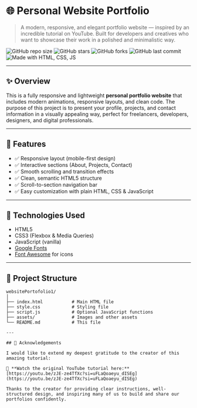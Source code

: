 # 🌐 Personal Website Portfolio

> A modern, responsive, and elegant portfolio website — inspired by an incredible tutorial on YouTube. Built for developers and creatives who want to showcase their work in a polished and minimalistic way.

![GitHub repo size](https://img.shields.io/github/repo-size/excelyno/websitePortofolio1)
![GitHub stars](https://img.shields.io/github/stars/excelyno/websitePortofolio1)
![GitHub forks](https://img.shields.io/github/forks/excelyno/websitePortofolio1)
![GitHub last commit](https://img.shields.io/github/last-commit/excelyno/websitePortofolio1)
![Made with HTML, CSS, JS](https://img.shields.io/badge/Made%20with-HTML%2FCSS%2FJS-blue)

---

## ✨ Overview

This is a fully responsive and lightweight **personal portfolio website** that includes modern animations, responsive layouts, and clean code. The purpose of this project is to present your profile, projects, and contact information in a visually appealing way, perfect for freelancers, developers, designers, and digital professionals.

---

## 🧩 Features

- ✅ Responsive layout (mobile-first design)
- ✅ Interactive sections (About, Projects, Contact)
- ✅ Smooth scrolling and transition effects
- ✅ Clean, semantic HTML5 structure
- ✅ Scroll-to-section navigation bar
- ✅ Easy customization with plain HTML, CSS & JavaScript

---

## 🔧 Technologies Used

- HTML5
- CSS3 (Flexbox & Media Queries)
- JavaScript (vanilla)
- [Google Fonts](https://fonts.google.com/)
- [Font Awesome](https://fontawesome.com/) for icons

---

## 📁 Project Structure

```plaintext
websitePortofolio1/
│
├── index.html           # Main HTML file
├── style.css            # Styling file
├── script.js            # Optional JavaScript functions
├── assets/              # Images and other assets
└── README.md            # This file

---

## 🙏 Acknowledgements

I would like to extend my deepest gratitude to the creator of this amazing tutorial:

🎥 **Watch the original YouTube tutorial here:**  
[https://youtu.be/zJE-ze4TfXc?si=uFLaQoaeyu_dISEg](https://youtu.be/zJE-ze4TfXc?si=uFLaQoaeyu_dISEg)

Thanks to the creator for providing clear instructions, well-structured design, and inspiring many of us to build and share our portfolios confidently.